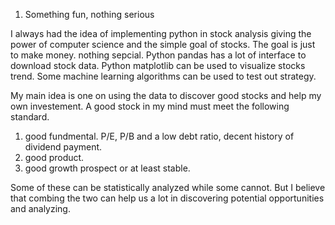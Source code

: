 1. Something fun, nothing serious

I always had the idea of implementing python in stock analysis giving the power of computer science and the simple goal of stocks. The goal is just to make money. nothing sepcial.
Python pandas has a lot of interface to download stock data. 
Python matplotlib can be used to visualize stocks trend.
Some machine learning algorithms can be used to test out strategy.

My main idea is one on using the data to discover good stocks and help my own investement. A good stock in my mind must meet the following standard.

1. good fundmental. P/E, P/B and a low debt ratio, decent history of dividend payment.
2. good product.
3. good growth prospect or at least stable.

Some of these can be statistically analyzed while some cannot. But I believe that combing the two can help us a lot in discovering potential opportunities and analyzing.
